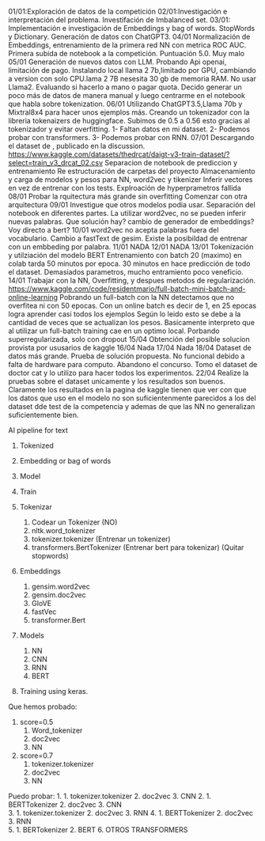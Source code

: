 01/01:Exploración de datos de la competición
02/01:Investigación e interpretación del problema. Investifación de Imbalanced set.
03/01: Implementación e investigación de Embeddings y bag of words. StopWords y Dictionary. Generación de datos con ChatGPT3.
04/01 Normalización de Embeddings, entrenamiento de la primera red NN con metrica ROC AUC. Primera subida de notebook a la competición. Puntuación 5.0. Muy malo
05/01 Generación de nuevos datos con LLM. Probando Api openai, limitación de pago. Instalando local llama 2 7b,limitado por GPU, cambiando a version con solo CPU.lama 2 7B nesesita 30 gb de memoria RAM.
No usar Llama2. Evaluando si hacerlo a mano o pagar quota.
Decido generar un poco más de datos de manera manual y luego centrarme en el notebook que habla sobre tokenization.
06/01 Utilizando ChatGPT3.5,Llama 70b y Mixtral8x4 para hacer unos ejemplos más.
Creando un tokenizador con la libreria tokenaizers de huggingface.
Subimos de 0.5 a 0.56 esto gracias al tokenizador y evitar overfitting.
1- Faltan datos en mi dataset.
2- Podemos probar con transformers.
3- Podemos probar con RNN.
07/01 Descargando el dataset de , publicado en la discussion.
https://www.kaggle.com/datasets/thedrcat/daigt-v3-train-dataset/?select=train_v3_drcat_02.csv
Separacion de notebook de prediccion y entrenamiento
Re estructuración de carpetas del proyecto
Almacenamiento y carga de modelos y pesos para NN, word2vec y tikenizer
Inferir vectores en vez de entrenar con los tests.
Explroación de hyperprametros fallida
08/01
Probar la rquitectura más grande sin overfitting
Comenzar con otra arquitectura
09/01
Investigue que otros modelos podia usar.
Separación del notebook en diferentes partes.
La utilizar word2vec, no se pueden inferir nuevas palabras.
Que solución hay? cambio de generador de embeddings? Voy directo a bert?
10/01
word2vec no acepta palabras fuera del vocabulario. Cambio a fastText de gesim.
Existe la posibildad de entrenar con un embbeding por palabra.
11/01 NADA
12/01 NADA
13/01 
Tokenización y utilziación del modelo BERT
Entrenamiento con batch 20 (maximo) en colab tarda 50 minutos por epoca.
30 minutos en hace predicción de todo el dataset.
Demasiados parametros, mucho entramiento poco veneficio.
14/01 Trabajar con la NN, Overfitting, y despues metodos de regularización.
https://www.kaggle.com/code/residentmario/full-batch-mini-batch-and-online-learning
Pobrando un full-batch con la NN detectamos que no overfitea ni con 50 epocas.
Con un online batch es decir de 1, en 25 epocas logra aprender casi todos los ejemplos
Según lo leido esto se debe a la cantidad de veces que se actualizan los pesos.
Basicamente interpreto que al utilizar un full-batch training cae en un optimo local.
Porbando superregularizada, solo con dropout 
15/04 Obtención del posible solucíon provista por ususarios de kaggle
16/04 Nada
17/04 Nada
18/04 Dataset de datos más grande. Prueba de solución propuesta. No funcional debido a falta de hardware para computo. 
Abandono el concurso. Tomo el dataset de doctor cat y lo utilizo para hacer todos los experimentos.
22/04 Realize la pruebas sobre el dataset unicamente y los resultados son buenos. Claramente 
los resultados en la pagina de kaggle tienen que ver con que los datos que uso en el modelo
no son suficientenmente parecidos a los del dataset dde test de la competencia y ademas
de que las NN no generalizan suficientemente bien.






AI pipeline for text
1. Tokenized
2. Embedding or bag of words
3. Model
4. Train

1. Tokenizar
    1. Codear un Tokenizer (NO)
    2. nltk.word_tokenizer
    3. tokenizer.tokenizer (Entrenar un tokenizer)
    4. transformers.BertTokenizer (Entrenar bert para tokenizar)
(Quitar stopwords)
2. Embeddings
    1. gensim.word2vec
    2. gensim.doc2vec 
    3. GloVE
    4. fastVec
    5. transformer.Bert
3. Models
    1. NN
    2. CNN
    3. RNN
    4. BERT
4. Training using keras.

Que hemos probado:
1. score=0.5
    1. Word_tokenizer
    2. doc2vec
    3. NN
2. score=0.7
    1. tokenizer.tokenizer
    2. doc2vec
    3. NN

Puedo probar:
1. 
    1. tokenizer.tokenizer
    2. doc2vec
    3. CNN
2. 
    1. BERTTokenizer
    2. doc2vec
    3. CNN    
3. 
    1. tokenizer.tokenizer
    2. doc2vec
    3. RNN
4. 
    1. BERTTokenizer
    2. doc2vec
    3. RNN    
5. 
    1. BERTokenizer
    2. BERT
6. OTROS TRANSFORMERS